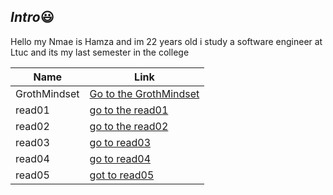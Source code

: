 ## *Intro*:smiley:

Hello my Nmae is Hamza and im 22 years old i study a software engineer at Ltuc and its my last semester in the college

|Name|Link
|-----|-----
|GrothMindset|[Go to the GrothMindset](https://hamzamt99.github.io/reading-notes/GrothMindset)
| read01| [go to the read01](https://hamzamt99.github.io/reading-notes/read01)
|read02|[go to the read02](https://hamzamt99.github.io/reading-notes/read02)
|read03|[go to read03](https://hamzamt99.github.io/reading-notes/read03)
|read04|[go to read04](https://hamzamt99.github.io/reading-notes/read04) 
|read05|[got to read05](https://hamzamt99.github.io/reading-notes/read05)

